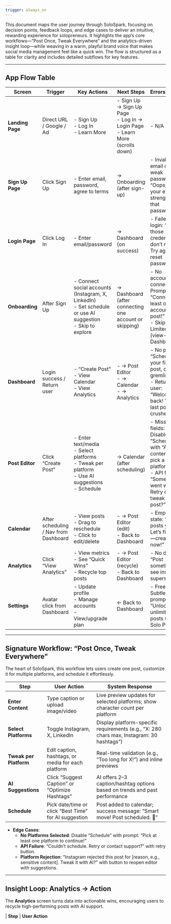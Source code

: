 ```yaml
---
trigger: always_on
---
```


This document maps the user journey through SoloSpark, focusing on decision points, feedback loops, and edge cases to deliver an intuitive, rewarding experience for solopreneurs. It highlights the app’s core workflows—“Post Once, Tweak Everywhere” and the analytics-driven insight loop—while weaving in a warm, playful brand voice that makes social media management feel like a quick win. The flow is structured as a table for clarity and includes detailed subflows for key features.

---

## App Flow Table

| **Screen**          | **Trigger**                     | **Key Actions**                                                                 | **Next Steps**                             | **Errors/States**                                                                 |
|---------------------|---------------------------------|--------------------------------------------------------------------------------|--------------------------------------------|-----------------------------------------------------------------------------------|
| **Landing Page**    | Direct URL / Google / Ad        | - Sign Up <br> - Log In <br> - Learn More                                      | - Sign Up → Sign Up Page <br> - Log In → Login Page <br> - Learn More (scrolls down) | - N/A                                                                             |
| **Sign Up Page**    | Click Sign Up                   | - Enter email, password, agree to terms                                        | → Onboarding (after sign-up)               | - Invalid email or weak password: “Oops, check your email or strengthen that password!” |
| **Login Page**      | Click Log In                    | - Enter email/password                                                         | → Dashboard (on success)                   | - Failed login: “Hmm, those credentials don’t match. Try again or reset password.” |
| **Onboarding**      | After Sign Up                   | - Connect social accounts (Instagram, X, LinkedIn) <br> - Set schedule or use AI suggestion <br> - Skip to explore | → Dashboard (after connecting one account or skipping) | - No accounts connected: Prompt “Connect at least one account to post!” <br> - Skip: Limited mode (view-only Dashboard) |
| **Dashboard**       | Login success / Return user     | - “Create Post” <br> - View Calendar <br> - View Analytics                     | - → Post Editor <br> - → Calendar <br> - → Analytics | - No posts: “Schedule your first post, chaos gremlin!” <br> - Returning user: “Welcome back! Your last post crushed it.” |
| **Post Editor**     | Click “Create Post”             | - Enter text/media <br> - Select platforms <br> - Tweak per platform <br> - Use AI suggestions <br> - Schedule | → Calendar (after scheduling)              | - Missing fields: Disable “Schedule” with “Add content and pick a platform!” <br> - API failure: “Something went wrong. Retry or tweak your post?” |
| **Calendar**        | After scheduling / Nav from Dashboard | - View posts <br> - Drag to reschedule <br> - Click to edit/delete           | - → Post Editor (edit) <br> - Back to Dashboard | - Empty state: “No posts yet? Let’s fix that—create one now!”                     |
| **Analytics**       | Click “View Analytics”          | - View metrics <br> - See “Quick Wins” <br> - Recycle top posts                | - → Post Editor (recycle) <br> - Back to Dashboard | - No data: “Post something to see insights, superstar!”                           |
| **Settings**        | Avatar click from Dashboard     | - Update profile <br> - Manage accounts <br> - View/upgrade plan               | ← Back to Dashboard                        | - Free Plan: Subtle prompt: “Unlock unlimited posts with Solo Pro!”               |

---

## Signature Workflow: “Post Once, Tweak Everywhere”
The heart of SoloSpark, this workflow lets users create one post, customize it for multiple platforms, and schedule it effortlessly.

| **Step**                | **User Action**                                                                 | **System Response**                                                                 |
|-------------------------|---------------------------------------------------------------------------------|-------------------------------------------------------------------------------------|
| **Enter Content**       | Type caption or upload image/video                                              | Live preview updates for selected platforms; show character count per platform      |
| **Select Platforms**    | Toggle Instagram, X, LinkedIn                                                   | Display platform-specific requirements (e.g., “X: 280 chars max, Instagram: 30 hashtags”) |
| **Tweak per Platform**  | Edit caption, hashtags, or media for each platform                              | Real-time validation (e.g., “Too long for X!”) and inline previews                  |
| **AI Suggestions**      | Click “Suggest Caption” or “Optimize Hashtags”                                  | AI offers 2–3 caption/hashtag options based on trends and past performance          |
| **Schedule**            | Pick date/time or click “Best Time” for AI suggestion                           | Post added to calendar; success message: “Smart move! Post scheduled. 🎉”           |

- **Edge Cases**:
  - **No Platforms Selected**: Disable “Schedule” with prompt: “Pick at least one platform to continue!”
  - **API Failure**: “Couldn’t schedule. Retry or contact support?” with retry button.
  - **Platform Rejection**: “Instagram rejected this post for [reason, e.g., sensitive content]. Tweak it with AI?” with button to reopen editor with suggestions.

---

## Insight Loop: Analytics → Action
The **Analytics** screen turns data into actionable wins, encouraging users to recycle high-performing posts with AI support.

| **Step**                | **User Action**                                                  